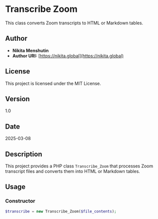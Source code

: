 # Transcribe Zoom

This class converts Zoom transcripts to HTML or Markdown tables.

## Author

- **Nikita Menshutin**
- **Author URI:** [https://nikita.global](https://nikita.global)

## License

This project is licensed under the MIT License.

## Version

1.0

## Date

2025-03-08

## Description

This project provides a PHP class `Transcribe_Zoom` that processes Zoom transcript files and converts them into HTML or Markdown tables.

## Usage

### Constructor

```php
$transcribe = new Transcribe_Zoom($file_contents);